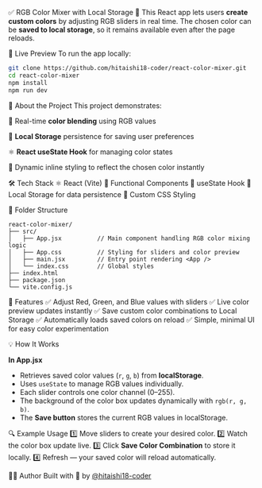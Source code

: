 ✅ RGB Color Mixer with Local Storage 🎨
This React app lets users **create custom colors** by adjusting RGB sliders in real time. The chosen color can be **saved to local storage**, so it remains available even after the page reloads.

🚀 Live Preview
To run the app locally:

```bash
git clone https://github.com/hitaishi18-coder/react-color-mixer.git  
cd react-color-mixer  
npm install  
npm run dev  
```

🧠 About the Project
This project demonstrates:

🌈 Real-time **color blending** using RGB values

💾 **Local Storage** persistence for saving user preferences

⚛️ **React useState Hook** for managing color states

🎨 Dynamic inline styling to reflect the chosen color instantly

🛠 Tech Stack
⚛️ React (Vite)
🎯 Functional Components
🧠 useState Hook
💾 Local Storage for data persistence
💅 Custom CSS Styling

📂 Folder Structure

```arduino
react-color-mixer/
├── src/
│   ├── App.jsx          // Main component handling RGB color mixing logic
│   ├── App.css          // Styling for sliders and color preview
│   ├── main.jsx         // Entry point rendering <App />
│   └── index.css        // Global styles
├── index.html
├── package.json
└── vite.config.js
```

📸 Features
✅ Adjust Red, Green, and Blue values with sliders
✅ Live color preview updates instantly
✅ Save custom color combinations to Local Storage
✅ Automatically loads saved colors on reload
✅ Simple, minimal UI for easy color experimentation

💡 How It Works

**In App.jsx**

* Retrieves saved color values (`r`, `g`, `b`) from **localStorage**.
* Uses `useState` to manage RGB values individually.
* Each slider controls one color channel (0–255).
* The background of the color box updates dynamically with `rgb(r, g, b)`.
* The **Save button** stores the current RGB values in localStorage.

🔍 Example Usage
1️⃣ Move sliders to create your desired color.
2️⃣ Watch the color box update live.
3️⃣ Click **Save Color Combination** to store it locally.
4️⃣ Refresh — your saved color will reload automatically.

🧑‍💻 Author
Built with 💚 by [@hitaishi18-coder](https://github.com/hitaishi18-coder)
